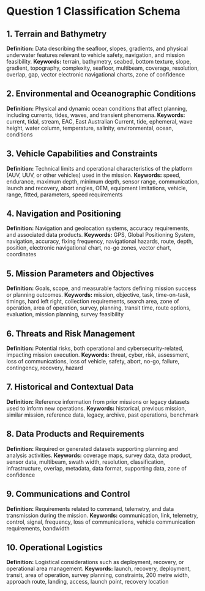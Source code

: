 # Question 1 Classification Schema
## 1. Terrain and Bathymetry

**Definition:** Data describing the seafloor, slopes, gradients, and physical underwater features relevant to vehicle 
safety, navigation, and mission feasibility.
**Keywords:**
terrain, bathymetry, seabed, bottom texture, slope, gradient, topography, complexity, seafloor, multibeam, coverage, 
resolution, overlap, gap, vector electronic navigational charts, zone of confidence

## 2. Environmental and Oceanographic Conditions

**Definition:** Physical and dynamic ocean conditions that affect planning, including currents, tides, waves, and 
transient phenomena.
**Keywords:**
current, tidal, stream, EAC, East Australian Current, tide, ephemeral, wave height, water column, temperature, salinity, 
environmental, ocean, conditions

## 3. Vehicle Capabilities and Constraints

**Definition:** Technical limits and operational characteristics of the platform (AUV, UUV, or other vehicles) used in 
the mission.
**Keywords:**
speed, endurance, maximum depth, minimum depth, sensor range, communication, launch and recovery, abort angles, OEM, 
equipment limitations, vehicle, range, fitted, parameters, speed requirements

## 4. Navigation and Positioning

**Definition:** Navigation and geolocation systems, accuracy requirements, and associated data products.
**Keywords:**
GPS, Global Positioning System, navigation, accuracy, fixing frequency, navigational hazards, route, depth, position, 
electronic navigational chart, no-go zones, vector chart, coordinates

## 5. Mission Parameters and Objectives

**Definition:** Goals, scope, and measurable factors defining mission success or planning outcomes.
**Keywords:**
mission, objective, task, time-on-task, timings, hard left right, collection requirements, search area, zone of 
operation, area of operation, survey, planning, transit time, route options, evaluation, mission planning, survey 
feasibility

## 6. Threats and Risk Management

**Definition:** Potential risks, both operational and cybersecurity-related, impacting mission execution.
**Keywords:**
threat, cyber, risk, assessment, loss of communications, loss of vehicle, safety, abort, no-go, failure, contingency, 
recovery, hazard

## 7. Historical and Contextual Data

**Definition:** Reference information from prior missions or legacy datasets used to inform new operations.
**Keywords:**
historical, previous mission, similar mission, reference data, legacy, archive, past operations, benchmark

## 8. Data Products and Requirements

**Definition:** Required or generated datasets supporting planning and analysis activities.
**Keywords:**
coverage maps, survey data, data product, sensor data, multibeam, swath width, resolution, classification, 
infrastructure, overlap, metadata, data format, supporting data, zone of confidence

## 9. Communications and Control

**Definition:** Requirements related to command, telemetry, and data transmission during the mission.
**Keywords:**
communication, link, telemetry, control, signal, frequency, loss of communications, vehicle communication requirements, 
bandwidth

## 10. Operational Logistics

**Definition:** Logistical considerations such as deployment, recovery, or operational area management.
**Keywords:**
launch, recovery, deployment, transit, area of operation, survey planning, constraints, 200 metre width, approach route, 
landing, access, launch point, recovery location